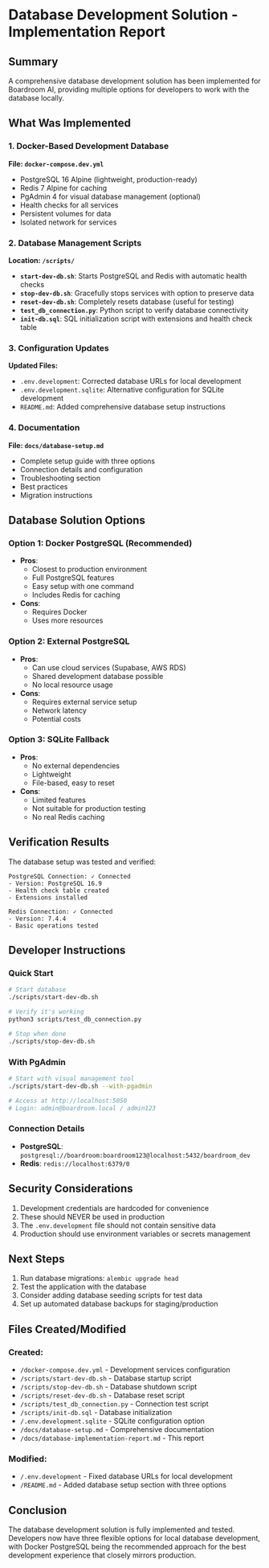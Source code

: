 # Database Development Solution - Implementation Report

## Summary

A comprehensive database development solution has been implemented for Boardroom AI, providing multiple options for developers to work with the database locally.

## What Was Implemented

### 1. Docker-Based Development Database

**File: `docker-compose.dev.yml`**
- PostgreSQL 16 Alpine (lightweight, production-ready)
- Redis 7 Alpine for caching
- PgAdmin 4 for visual database management (optional)
- Health checks for all services
- Persistent volumes for data
- Isolated network for services

### 2. Database Management Scripts

**Location: `/scripts/`**

- **`start-dev-db.sh`**: Starts PostgreSQL and Redis with automatic health checks
- **`stop-dev-db.sh`**: Gracefully stops services with option to preserve data
- **`reset-dev-db.sh`**: Completely resets database (useful for testing)
- **`test_db_connection.py`**: Python script to verify database connectivity
- **`init-db.sql`**: SQL initialization script with extensions and health check table

### 3. Configuration Updates

**Updated Files:**
- `.env.development`: Corrected database URLs for local development
- `.env.development.sqlite`: Alternative configuration for SQLite development
- `README.md`: Added comprehensive database setup instructions

### 4. Documentation

**File: `docs/database-setup.md`**
- Complete setup guide with three options
- Connection details and configuration
- Troubleshooting section
- Best practices
- Migration instructions

## Database Solution Options

### Option 1: Docker PostgreSQL (Recommended)
- **Pros**: 
  - Closest to production environment
  - Full PostgreSQL features
  - Easy setup with one command
  - Includes Redis for caching
- **Cons**: 
  - Requires Docker
  - Uses more resources

### Option 2: External PostgreSQL
- **Pros**: 
  - Can use cloud services (Supabase, AWS RDS)
  - Shared development database possible
  - No local resource usage
- **Cons**: 
  - Requires external service setup
  - Network latency
  - Potential costs

### Option 3: SQLite Fallback
- **Pros**: 
  - No external dependencies
  - Lightweight
  - File-based, easy to reset
- **Cons**: 
  - Limited features
  - Not suitable for production testing
  - No real Redis caching

## Verification Results

The database setup was tested and verified:

```
PostgreSQL Connection: ✓ Connected
- Version: PostgreSQL 16.9
- Health check table created
- Extensions installed

Redis Connection: ✓ Connected  
- Version: 7.4.4
- Basic operations tested
```

## Developer Instructions

### Quick Start
```bash
# Start database
./scripts/start-dev-db.sh

# Verify it's working
python3 scripts/test_db_connection.py

# Stop when done
./scripts/stop-dev-db.sh
```

### With PgAdmin
```bash
# Start with visual management tool
./scripts/start-dev-db.sh --with-pgadmin

# Access at http://localhost:5050
# Login: admin@boardroom.local / admin123
```

### Connection Details
- **PostgreSQL**: `postgresql://boardroom:boardroom123@localhost:5432/boardroom_dev`
- **Redis**: `redis://localhost:6379/0`

## Security Considerations

1. Development credentials are hardcoded for convenience
2. These should NEVER be used in production
3. The `.env.development` file should not contain sensitive data
4. Production should use environment variables or secrets management

## Next Steps

1. Run database migrations: `alembic upgrade head`
2. Test the application with the database
3. Consider adding database seeding scripts for test data
4. Set up automated database backups for staging/production

## Files Created/Modified

### Created:
- `/docker-compose.dev.yml` - Development services configuration
- `/scripts/start-dev-db.sh` - Database startup script
- `/scripts/stop-dev-db.sh` - Database shutdown script
- `/scripts/reset-dev-db.sh` - Database reset script
- `/scripts/test_db_connection.py` - Connection test script
- `/scripts/init-db.sql` - Database initialization
- `/.env.development.sqlite` - SQLite configuration option
- `/docs/database-setup.md` - Comprehensive documentation
- `/docs/database-implementation-report.md` - This report

### Modified:
- `/.env.development` - Fixed database URLs for local development
- `/README.md` - Added database setup section with three options

## Conclusion

The database development solution is fully implemented and tested. Developers now have three flexible options for local database development, with Docker PostgreSQL being the recommended approach for the best development experience that closely mirrors production.